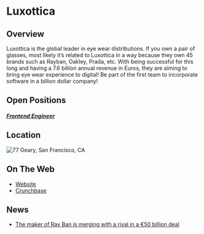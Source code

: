# Luxottica
## Overview
Luxottica is the global leader in eye wear distributions. If you own a pair of glasses, most likely it’s related to Luxottica in a way because they own 45 brands such as Rayban, Oakley, Prada, etc. With being successful for this long and having a 7.6 billion annual revenue in Euros, they are aiming to bring eye wear experience to digital! Be part of the first team to incorporate software in a billion dollar company!

## Open Positions
##### [Frontend Engineer](fronеend-engineer.md)

## Location
![77 Geary, San Francisco, CA](https://maps.googleapis.com/maps/api/staticmap?center=77+Geary,+San+Francisco,+CA&zoom=13&scale=false&size=600x300&maptype=roadmap&format=png&visual_refresh=true)

## On The Web
+ [Website](www.luxottica.com)
+ [Crunchbase](https://www.crunchbase.com/organization/luxottica-group-spa)

## News
+ [The maker of Ray Ban is merging with a rival in a €50 billion deal](http://www.businessinsider.com/r-luxottica-and-essilor-to-merge-in-53-billion-deal-ft-2017-1)
